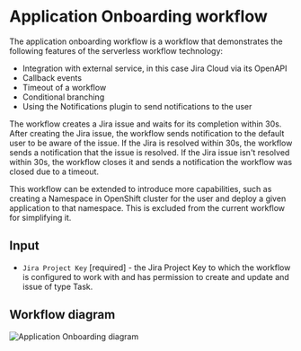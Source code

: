 # Application Onboarding workflow
The application onboarding workflow is a workflow that demonstrates the following features of the serverless workflow technology:
* Integration with external service, in this case Jira Cloud via its OpenAPI
* Callback events
* Timeout of a workflow
* Conditional branching
* Using the Notifications plugin to send notifications to the user

The workflow creates a Jira issue and waits for its completion within 30s.
After creating the Jira issue, the workflow sends notification to the default user to be aware of the issue.
If the Jira is resolved within 30s, the workflow sends a notification that the issue is resolved.
If the Jira issue isn't resolved within 30s, the workflow closes it and sends a notification the workflow was closed due to a timeout.

This workflow can be extended to introduce more capabilities, such as creating a Namespace in OpenShift cluster for the user and deploy a given application to that namespace. This is excluded from the current workflow for simplifying it.

## Input
- `Jira Project Key` [required] - the Jira Project Key to which the workflow is configured to work with and has permission to create and update and issue of type Task.

## Workflow diagram
![Application Onboarding diagram](https://github.com/parodos-dev/serverless-workflow-examples/blob/main/application-onboarding/application-onboarding.svg?raw=true)